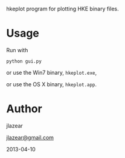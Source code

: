 hkeplot program for plotting HKE binary files.

Usage
=====

Run with

    python gui.py

or use the Win7 binary, `hkeplot.exe`,

or use the OS X binary, `hkeplot.app`.

Author
======

jlazear

jlazear@gmail.com

2013-04-10

